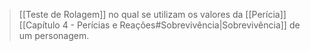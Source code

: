 > [[Teste de Rolagem]] no qual se utilizam os valores da [[Perícia]] [[Capítulo 4 - Perícias e Reações#Sobrevivência|Sobrevivência]] de um personagem.

